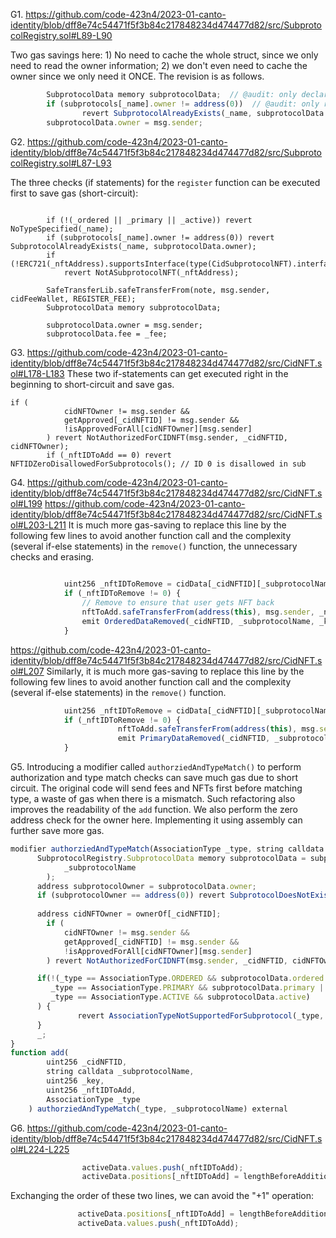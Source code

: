 G1. https://github.com/code-423n4/2023-01-canto-identity/blob/dff8e74c54471f5f3b84c217848234d474477d82/src/SubprotocolRegistry.sol#L89-L90

Two gas savings here: 1) No need to cache the whole struct, since we only need to read the owner information; 2) we don't even need to cache the owner since we only need it ONCE. The revision is as follows.

```javascript
        SubprotocolData memory subprotocolData;  // @audit: only declare it no copy here
        if (subprotocols[_name].owner != address(0))  // @audit: only read it once, no caching necessary
                revert SubprotocolAlreadyExists(_name, subprotocolData.owner);
        subprotocolData.owner = msg.sender;
```

G2. https://github.com/code-423n4/2023-01-canto-identity/blob/dff8e74c54471f5f3b84c217848234d474477d82/src/SubprotocolRegistry.sol#L87-L93

The three checks (if statements) for the ``register`` function can be executed first to save gas (short-circuit):
```
        
        if (!(_ordered || _primary || _active)) revert NoTypeSpecified(_name);
        if (subprotocols[_name].owner != address(0)) revert SubprotocolAlreadyExists(_name, subprotocolData.owner);
        if (!ERC721(_nftAddress).supportsInterface(type(CidSubprotocolNFT).interfaceId))
            revert NotASubprotocolNFT(_nftAddress);

        SafeTransferLib.safeTransferFrom(note, msg.sender, cidFeeWallet, REGISTER_FEE);
        SubprotocolData memory subprotocolData;
       
        subprotocolData.owner = msg.sender;
        subprotocolData.fee = _fee;
```

G3. https://github.com/code-423n4/2023-01-canto-identity/blob/dff8e74c54471f5f3b84c217848234d474477d82/src/CidNFT.sol#L178-L183
These two if-statements can get executed right in the beginning to short-circuit and save gas.
```
if (
            cidNFTOwner != msg.sender &&
            getApproved[_cidNFTID] != msg.sender &&
            !isApprovedForAll[cidNFTOwner][msg.sender]
        ) revert NotAuthorizedForCIDNFT(msg.sender, _cidNFTID, cidNFTOwner);
        if (_nftIDToAdd == 0) revert NFTIDZeroDisallowedForSubprotocols(); // ID 0 is disallowed in sub
```

G4. https://github.com/code-423n4/2023-01-canto-identity/blob/dff8e74c54471f5f3b84c217848234d474477d82/src/CidNFT.sol#L199
https://github.com/code-423n4/2023-01-canto-identity/blob/dff8e74c54471f5f3b84c217848234d474477d82/src/CidNFT.sol#L203-L211
It is much more gas-saving to replace this line by the following few lines to avoid another function call and the complexity (several if-else statements) in the ``remove()`` function, the unnecessary checks and erasing.
```javascript
            
            uint256 _nftIDToRemove = cidData[_cidNFTID][_subprotocolName].ordered[_key] ;
            if (_nftIDToRemove != 0) {
                // Remove to ensure that user gets NFT back
                nftToAdd.safeTransferFrom(address(this), msg.sender, _nftIDToRemove);
                emit OrderedDataRemoved(_cidNFTID, _subprotocolName, _key, _nftIDToRemove);               
            }
 ```
https://github.com/code-423n4/2023-01-canto-identity/blob/dff8e74c54471f5f3b84c217848234d474477d82/src/CidNFT.sol#L207
Similarly, it is much more gas-saving to replace this line by the following few lines to avoid another function call and the complexity (several if-else statements) in the ``remove()`` function.

```javascript
            uint256 _nftIDToRemove = cidData[_cidNFTID][_subprotocolName].primary;
            if (_nftIDToRemove != 0) {
                        nftToAdd.safeTransferFrom(address(this), msg.sender, nftIDToRemove );
                        emit PrimaryDataRemoved(_cidNFTID, _subprotocolName, _nftIDToRemove);
            }
```



G5. Introducing a modifier called ``authorziedAndTypeMatch()`` to perform  authorization and type match checks  can save much gas due to short circuit. The original code will send fees and NFTs first before matching  type, a waste of gas when there is a mismatch. Such refactoring also improves the readability of the ``add`` function. We also perform the zero address check for the owner here. Implementing it using assembly can further save more gas. 
```javascript
modifier authorziedAndTypeMatch(AssociationType _type, string calldata _subprotocolName) {
      SubprotocolRegistry.SubprotocolData memory subprotocolData = subprotocolRegistry.getSubprotocol(
            _subprotocolName
        );
      address subprotocolOwner = subprotocolData.owner;
      if (subprotocolOwner == address(0)) revert SubprotocolDoesNotExist(_subprotocolName); // check 1
      
      address cidNFTOwner = ownerOf[_cidNFTID];
        if (
            cidNFTOwner != msg.sender &&
            getApproved[_cidNFTID] != msg.sender &&
            !isApprovedForAll[cidNFTOwner][msg.sender]
        ) revert NotAuthorizedForCIDNFT(msg.sender, _cidNFTID, cidNFTOwner); // check 2

      if(!(_type == AssociationType.ORDERED && subprotocolData.ordered || 
         _type == AssociationType.PRIMARY && subprotocolData.primary || 
         _type == AssociationType.ACTIVE && subprotocolData.active)                // check 3
      ) {
               revert AssociationTypeNotSupportedForSubprotocol(_type, _subprotocolName);
      }
      _;
}
function add(
        uint256 _cidNFTID,
        string calldata _subprotocolName,
        uint256 _key,
        uint256 _nftIDToAdd,
        AssociationType _type
    ) authorziedAndTypeMatch(_type, _subprotocolName) external
```
G6. https://github.com/code-423n4/2023-01-canto-identity/blob/dff8e74c54471f5f3b84c217848234d474477d82/src/CidNFT.sol#L224-L225
```javascript
                activeData.values.push(_nftIDToAdd);
                activeData.positions[_nftIDToAdd] = lengthBeforeAddition + 1;
```
Exchanging the order of these two lines, we can avoid the "+1" operation: 

```javascript
               activeData.positions[_nftIDToAdd] = lengthBeforeAddition + 1;  
               activeData.values.push(_nftIDToAdd);
```


